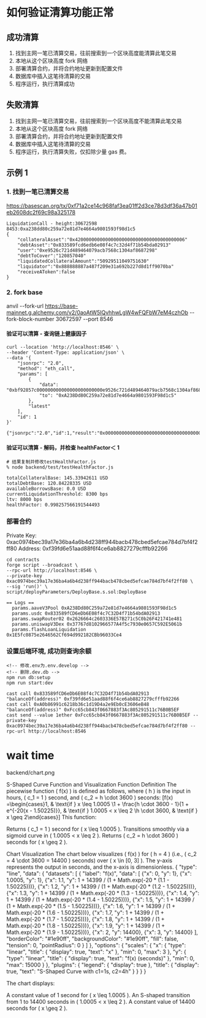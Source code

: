 # 如何验证清算功能正常
## 成功清算
1. 找到主网一笔已清算交易，往前搜索到一个区块高度能清算此笔交易
2. 本地从这个区块高度 fork 网络
3. 部署清算合约，并将合约地址更新到配置文件
4. 数据库中插入这笔待清算的交易
5. 程序运行，执行清算成功

## 失败清算
1. 找到主网一笔已清算交易，往前搜索到一个区块高度不能清算此笔交易
2. 本地从这个区块高度 fork 网络
3. 部署清算合约，并将合约地址更新到配置文件
4. 数据库中插入这笔待清算的交易
5. 程序运行，执行清算失败，仅扣除少量 gas 费。

## 示例 1

### 1. 找到一笔已清算交易
https://basescan.org/tx/0xf71a2ce14c968faf3ea01ff2d3ce78d3df36a47b01eb2608dc2f69c98a325178
```
LiquidationCall - height:30672598
8453:0xa238dd80c259a72e81d7e4664a9801593f98d1c5
{
    "collateralAsset":"0x4200000000000000000000000000000000000006"
    "debtAsset":"0x833589fcd6edb6e08f4c7c32d4f71b54bda02913"
    "user":"0xe9526c721d489464079acb7568c1304af8687298"
    "debtToCover":"120857040"
    "liquidatedCollateralAmount":"50929511049751630"
    "liquidator":"0x888888887a487f209e31a692b227d8d1ff9070ba"
    "receiveAToken":false
}
```
### 2. fork base
anvil --fork-url https://base-mainnet.g.alchemy.com/v2/0aoAtW5IQvhhwLgW4wFQFbW7eM4czhOb --fork-block-number 30672597 --port 8546

#### 验证可以清算 - 查询链上健康因子
```
curl --location 'http://localhost:8546' \
--header 'Content-Type: application/json' \
--data '{
    "jsonrpc": "2.0",
    "method": "eth_call",
    "params": [
        {
            "data": "0xbf92857c000000000000000000000000e9526c721d489464079acb7568c1304af8687298",
            "to": "0xA238Dd80C259a72e81d7e4664a9801593F98d1c5"
        },
        "latest"
    ],
    "id": 1
}'

{"jsonrpc":"2.0","id":1,"result":"0x00000000000000000000000000000000000000000000000000000003624a5d5300000000000000000000000000000000000000000000000000000002d046b0ef0000000000000000000000000000000000000000000000000000000000000000000000000000000000000000000000000000000000000000000000000000206c0000000000000000000000000000000000000000000000000000000000001f400000000000000000000000000000000000000000000000000dda85f7ab3168ad"}
```

#### 验证可以清算 - 解码，并检查 healthFactor＜ 1
```
# 结果复制并修改testHealthFactor.js 
% node backend/test/testHealthFactor.js

totalCollateralBase: 145.33942611 USD
totalDebtBase: 120.84228335 USD
availableBorrowsBase: 0.0 USD
currentLiquidationThreshold: 8300 bps
ltv: 8000 bps
healthFactor: 0.998257566191544493
```

### 部署合约
Private Key: 0xac0974bec39a17e36ba4a6b4d238ff944bacb478cbed5efcae784d7bf4f2ff80
Address: 0xf39fd6e51aad88f6f4ce6ab8827279cfffb92266
```
cd contracts
forge script --broadcast \
--rpc-url http://localhost:8546 \
--private-key 0xac0974bec39a17e36ba4a6b4d238ff944bacb478cbed5efcae784d7bf4f2ff80 \
--sig 'run()' \
script/deployParameters/DeployBase.s.sol:DeployBase

== Logs ==
  params.aaveV3Pool 0xA238Dd80C259a72e81d7e4664a9801593F98d1c5
  params.usdc 0x833589fCD6eDb6E08f4c7C32D4f71b54bdA02913
  params.swapRouter02 0x2626664c2603336E57B271c5C0b26F421741e481
  params.uniswapV3Dex 0x37767d8102966577A4f5c7930e0657C592E5061b
  params.flashLoanLiquidation 0x1E5fc0875e2646562Cf694d992182CBb96033Ce4
```

### 设置后端环境, 成功则查询余额
```
<!-- 修改.env为.env.develop -->
<!-- 删除.dev.db -->
npm run db:setup
npm run start:dev

cast call 0x833589fCD6eDb6E08f4c7C32D4f71b54bdA02913 "balanceOf(address)" 0xf39fd6e51aad88f6f4ce6ab8827279cfffb92266
cast call 0xA0b86991c6218b36c1d19D4a2e9Eb0cE3606eB48 "balanceOf(address)" 0xFcc65cb843f0667883f3Ac805291511c76B0B5EF
cast send --value 1ether 0xFcc65cb843f0667883f3Ac805291511c76B0B5EF --private-key 0xac0974bec39a17e36ba4a6b4d238ff944bacb478cbed5efcae784d7bf4f2ff80 --rpc-url http://localhost:8546
```

# wait time
backend/chart.png

S-Shaped Curve Function and Visualization
Function Definition
The piecewise function ( f(x) ) is defined as follows, where ( h ) is the input in hours, ( c_1 = 1 ) second, and ( c_2 = h \cdot 3600 ) seconds:
[f(x) =\begin{cases}1, & \text{if } x \leq 1.0005 \1 + \frac{h \cdot 3600 - 1}{1 + e^{-20(x - 1.50225)}}, & \text{if } 1.0005 < x \leq 2 \h \cdot 3600, & \text{if } x \geq 2\end{cases}]
This function:

Returns ( c_1 = 1 ) second for ( x \leq 1.0005 ).
Transitions smoothly via a sigmoid curve in ( 1.0005 < x \leq 2 ).
Returns ( c_2 = h \cdot 3600 ) seconds for ( x \geq 2 ).

Chart Visualization
The chart below visualizes ( f(x) ) for ( h = 4 ) (i.e., ( c_2 = 4 \cdot 3600 = 14400 ) seconds) over ( x \in [0, 3] ). The y-axis represents the output in seconds, and the x-axis is dimensionless.
{
  "type": "line",
  "data": {
    "datasets": [
      {
        "label": "f(x)",
        "data": [
          {"x": 0, "y": 1},
          {"x": 1.0005, "y": 1},
          {"x": 1.1, "y": 1 + 14399 / (1 + Math.exp(-20 * (1.1 - 1.50225)))},
          {"x": 1.2, "y": 1 + 14399 / (1 + Math.exp(-20 * (1.2 - 1.50225)))},
          {"x": 1.3, "y": 1 + 14399 / (1 + Math.exp(-20 * (1.3 - 1.50225)))},
          {"x": 1.4, "y": 1 + 14399 / (1 + Math.exp(-20 * (1.4 - 1.50225)))},
          {"x": 1.5, "y": 1 + 14399 / (1 + Math.exp(-20 * (1.5 - 1.50225)))},
          {"x": 1.6, "y": 1 + 14399 / (1 + Math.exp(-20 * (1.6 - 1.50225)))},
          {"x": 1.7, "y": 1 + 14399 / (1 + Math.exp(-20 * (1.7 - 1.50225)))},
          {"x": 1.8, "y": 1 + 14399 / (1 + Math.exp(-20 * (1.8 - 1.50225)))},
          {"x": 1.9, "y": 1 + 14399 / (1 + Math.exp(-20 * (1.9 - 1.50225)))},
          {"x": 2, "y": 14400},
          {"x": 3, "y": 14400}
        ],
        "borderColor": "#1e90ff",
        "backgroundColor": "#1e90ff",
        "fill": false,
        "tension": 0,
        "pointRadius": 0
      }
    ]
  },
  "options": {
    "scales": {
      "x": {
        "type": "linear",
        "title": { "display": true, "text": "x" },
        "min": 0,
        "max": 3
      },
      "y": {
        "type": "linear",
        "title": { "display": true, "text": "f(x) (seconds)" },
        "min": 0,
        "max": 15000
      }
    },
    "plugins": {
      "legend": { "display": true },
      "title": { "display": true, "text": "S-Shaped Curve with c1=1s, c2=4h" }
    }
  }
}

The chart displays:

A constant value of 1 second for ( x \leq 1.0005 ).
An S-shaped transition from 1 to 14400 seconds in ( 1.0005 < x \leq 2 ).
A constant value of 14400 seconds for ( x \geq 2 ).

